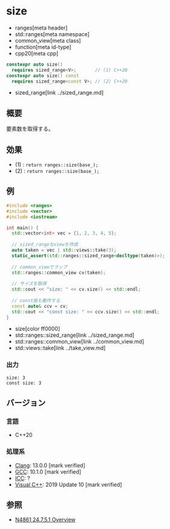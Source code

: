 # size
* ranges[meta header]
* std::ranges[meta namespace]
* common_view[meta class]
* function[meta id-type]
* cpp20[meta cpp]

```cpp
constexpr auto size()
  requires sized_range<V>;       // (1) C++20
constexpr auto size() const
  requires sized_range<const V>; // (2) C++20
```
* sized_range[link ../sized_range.md]

## 概要

要素数を取得する。

## 効果

- (1) : `return ranges::size(base_);`
- (2) : `return ranges::size(base_);`

## 例
```cpp example
#include <ranges>
#include <vector>
#include <iostream>

int main() {
  std::vector<int> vec = {1, 2, 3, 4, 5};
  
  // sized_rangeなviewを作成
  auto taken = vec | std::views::take(3);
  static_assert(std::ranges::sized_range<decltype(taken)>);
  
  // common_viewでラップ
  std::ranges::common_view cv(taken);
  
  // サイズを取得
  std::cout << "size: " << cv.size() << std::endl;
  
  // const版も動作する
  const auto& ccv = cv;
  std::cout << "const size: " << ccv.size() << std::endl;
}
```
* size[color ff0000]
* std::ranges::sized_range[link ../sized_range.md]
* std::ranges::common_view[link ../common_view.md]
* std::views::take[link ../take_view.md]

### 出力
```
size: 3
const size: 3
```

## バージョン
### 言語
- C++20

### 処理系
- [Clang](/implementation.md#clang): 13.0.0 [mark verified]
- [GCC](/implementation.md#gcc): 10.1.0 [mark verified]
- [ICC](/implementation.md#icc): ?
- [Visual C++](/implementation.md#visual_cpp): 2019 Update 10 [mark verified]

## 参照
- [N4861 24.7.5.1 Overview](https://timsong-cpp.github.io/cppwp/n4861/range.common.view)